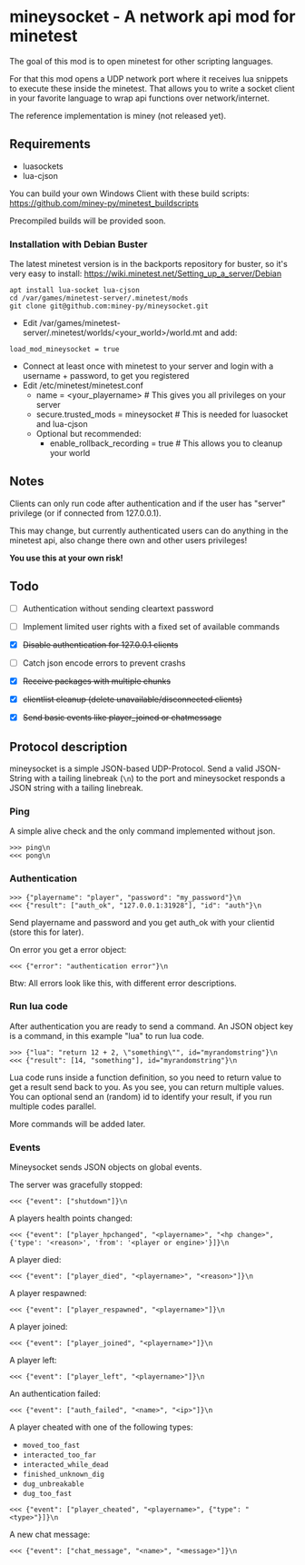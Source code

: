 # mineysocket - A network api mod for minetest

The goal of this mod is to open minetest for other scripting languages.

For that this mod opens a UDP network port where it receives lua snippets to execute these inside the minetest.
That allows you to write a socket client in your favorite language to wrap api functions over network/internet.

The reference implementation is miney (not released yet).

## Requirements

* luasockets
* lua-cjson

You can build your own Windows Client with these build scripts: https://github.com/miney-py/minetest_buildscripts

Precompiled builds will be provided soon.

### Installation with Debian Buster

The latest minetest version is in the backports repository for buster, so it's very easy to install: https://wiki.minetest.net/Setting_up_a_server/Debian
```
apt install lua-socket lua-cjson
cd /var/games/minetest-server/.minetest/mods
git clone git@github.com:miney-py/mineysocket.git
```
* Edit /var/games/minetest-server/.minetest/worlds/\<your_world\>/world.mt and add:
```
load_mod_mineysocket = true
```
* Connect at least once with minetest to your server and login with a username + password, to get you registered
* Edit /etc/minetest/minetest.conf
  * name = \<your_playername\>  # This gives you all privileges on your server
  * secure.trusted_mods = mineysocket  # This is needed for luasocket and lua-cjson
  * Optional but recommended:
    * enable_rollback_recording = true  # This allows you to cleanup your world

## Notes

Clients can only run code after authentication and if the user has "server" privilege (or if connected from 127.0.0.1).

This may change, but currently authenticated users can do anything in the minetest api, also change there own and other users privileges!

**You use this at your own risk!**

## Todo

- [ ] Authentication without sending cleartext password
- [ ] Implement limited user rights with a fixed set of available commands
- [x] ~~Disable authentication for 127.0.0.1 clients~~
- [ ] Catch json encode errors to prevent crashs
- [x] ~~Receive packages with multiple chunks~~
- [x] ~~clientlist cleanup (delete unavailable/disconnected clients)~~
- [x] ~~Send basic events like player_joined or chatmessage~~


## Protocol description

mineysocket is a simple JSON-based UDP-Protocol. Send a valid JSON-String with a tailing linebreak (`\n`) to the port 
and mineysocket responds a JSON string with a tailing linebreak.

### Ping

A simple alive check and the only command implemented without json.

```
>>> ping\n
<<< pong\n
``` 

### Authentication

```
>>> {"playername": "player", "password": "my_password"}\n
<<< {"result": ["auth_ok", "127.0.0.1:31928"], "id": "auth"}\n
``` 
Send playername and password and you get auth_ok with your clientid (store this for later).

On error you get a error object:
```
<<< {"error": "authentication error"}\n
```
Btw: All errors look like this, with different error descriptions.

### Run lua code

After authentication you are ready to send a command. An JSON object key is a command, in this example 
"lua" to run lua code.
```
>>> {"lua": "return 12 + 2, \"something\"", id="myrandomstring"}\n
<<< {"result": [14, "something"], id="myrandomstring"}\n
```
Lua code runs inside a function definition, so you need to return value to get a result send back to you. 
As you see, you can return multiple values. 
You can optional send an (random) id to identify your result, if you run multiple codes parallel.

More commands will be added later.

### Events

Mineysocket sends JSON objects on global events.

The server was gracefully stopped:
```
<<< {"event": ["shutdown"]}\n
```

A players health points changed:
```
<<< {"event": ["player_hpchanged", "<playername>", "<hp change>", {'type': '<reason>', 'from': '<player or engine>'}]}\n
```

A player died:
```
<<< {"event": ["player_died", "<playername>", "<reason>"]}\n
```

A player respawned:
```
<<< {"event": ["player_respawned", "<playername>"]}\n
```

A player joined:
```
<<< {"event": ["player_joined", "<playername>"]}\n
```

A player left:
```
<<< {"event": ["player_left", "<playername>"]}\n
```

An authentication failed:
```
<<< {"event": ["auth_failed", "<name>", "<ip>"]}\n
```

A player cheated with one of the following types:
* `moved_too_fast`
* `interacted_too_far`
* `interacted_while_dead`
* `finished_unknown_dig`
* `dug_unbreakable`
* `dug_too_fast`
```
<<< {"event": ["player_cheated", "<playername>", {"type": "<type>"}]}\n
```

A new chat message:
```
<<< {"event": ["chat_message", "<name>", "<message>"]}\n
```